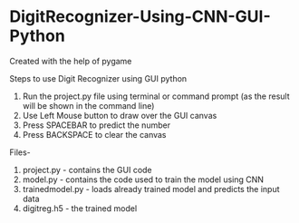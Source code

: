 # DigitRecognizer-Using-CNN-GUI-Python
Created with the help of pygame

Steps to use Digit Recognizer using GUI python
1. Run the project.py file using terminal or command prompt (as the result will be shown in the command line)
2. Use Left Mouse button to draw over the GUI canvas
3. Press SPACEBAR to predict the number
4. Press BACKSPACE to clear the canvas

Files-
1. project.py - contains the GUI code
2. model.py - contains the code used to train the model using CNN
3. trainedmodel.py - loads already trained model and predicts the input data
4. digitreg.h5 - the trained model
